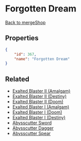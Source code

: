 # Forgotten Dream

<no description available>

[Back to mergeShop](../merge-shops.md)

## Properties

```json
{
    "id": 367,
    "name": "Forgotten Dream"
}
```

## Related

- [Exalted Blaster II (Amalgam)](../items/20943-exalted-blaster-ii-amalgam.md)
- [Exalted Blaster II (Destiny)](../items/20945-exalted-blaster-ii-destiny.md)
- [Exalted Blaster II (Doom)](../items/20947-exalted-blaster-ii-doom.md)
- [Exalted Blaster I (Amalgam)](../items/20942-exalted-blaster-i-amalgam.md)
- [Exalted Blaster I (Doom)](../items/20946-exalted-blaster-i-doom.md)
- [Exalted Blaster I (Destiny)](../items/20944-exalted-blaster-i-destiny.md)
- [Abysscutter Sword](../items/20949-abysscutter-sword.md)
- [Abysscutter Dagger](../items/20950-abysscutter-dagger.md)
- [Abysscutter Spear](../items/20951-abysscutter-spear.md)

